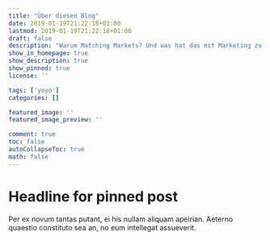 ```yaml
---
title: "Über diesen Blog"
date: 2019-01-19T21:22:18+01:00
lastmod: 2019-01-19T21:22:18+01:00
draft: false
description: "Warum Matching Markets? Und was hat das mit Marketing zu tun? Dies ist der persönliche Blog von Pinned text Hier der Anlesertext des Posts. Lorem ipsum dolor sit amet, et essent mediocritatem quo, choro volumus oporteat an mei. Matching? Markets? Marketing?  Numquam dolores mel eu, mea docendi omittantur et, mea ea duis erat. Elit melius cu ius. "
show_in_homepage: true
show_description: true
show_pinned: true
license: ''

tags: ['yoyo']
categories: []

featured_image: ''
featured_image_preview: ''

comment: true
toc: false
autoCollapseToc: true
math: false
---
```


<!--more-->

# Headline for pinned post
Per ex novum tantas putant, ei his nullam aliquam apeirian. Aeterno quaestio constituto sea an, no eum intellegat assueverit.
